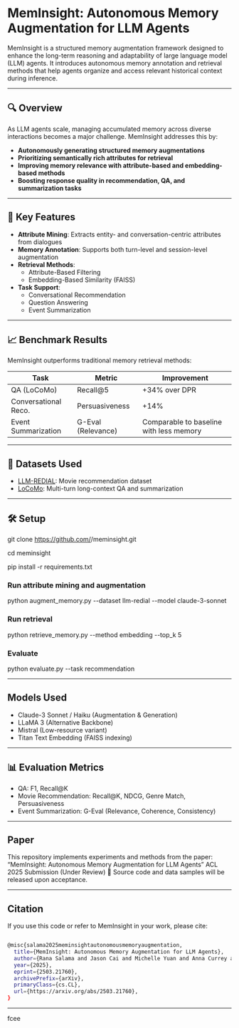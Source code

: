 # MemInsight: Autonomous Memory Augmentation for LLM Agents

MemInsight is a structured memory augmentation framework designed to enhance the long-term reasoning and adaptability of large language model (LLM) agents. It introduces autonomous memory annotation and retrieval methods that help agents organize and access relevant historical context during inference.

---

## 🔍 Overview

As LLM agents scale, managing accumulated memory across diverse interactions becomes a major challenge. MemInsight addresses this by:

- **Autonomously generating structured memory augmentations**
- **Prioritizing semantically rich attributes for retrieval**
- **Improving memory relevance with attribute-based and embedding-based methods**
- **Boosting response quality in recommendation, QA, and summarization tasks**

---

## 🧩 Key Features

- **Attribute Mining**: Extracts entity- and conversation-centric attributes from dialogues
- **Memory Annotation**: Supports both turn-level and session-level augmentation
- **Retrieval Methods**:
  - Attribute-Based Filtering
  - Embedding-Based Similarity (FAISS)
- **Task Support**:
  - Conversational Recommendation
  - Question Answering
  - Event Summarization

---

## 📈 Benchmark Results

MemInsight outperforms traditional memory retrieval methods:

| Task                    | Metric           | Improvement |
|-------------------------|------------------|-------------|
| QA (LoCoMo)             | Recall@5         | +34% over DPR |
| Conversational Reco.    | Persuasiveness   | +14%         |
| Event Summarization     | G-Eval (Relevance) | Comparable to baseline with less memory |

---

## 📂 Datasets Used

- [LLM-REDIAL](https://huggingface.co/datasets/LLM-REDIAL): Movie recommendation dataset
- [LoCoMo](https://arxiv.org/abs/2402.17753): Multi-turn long-context QA and summarization

---

## 🛠️ Setup

git clone https://github.com/<your-org>/meminsight.git

cd meminsight

pip install -r requirements.txt

### Run attribute mining and augmentation
python augment_memory.py --dataset llm-redial --model claude-3-sonnet

### Run retrieval
python retrieve_memory.py --method embedding --top_k 5

### Evaluate
python evaluate.py --task recommendation

---
## Models Used

- Claude-3 Sonnet / Haiku (Augmentation & Generation)
- LLaMA 3 (Alternative Backbone)
- Mistral (Low-resource variant)
- Titan Text Embedding (FAISS indexing)

---
## 📊 Evaluation Metrics
- QA: F1, Recall@K
- Movie Recommendation: Recall@K, NDCG, Genre Match, Persuasiveness
- Event Summarization: G-Eval (Relevance, Coherence, Consistency)

---
## Paper

This repository implements experiments and methods from the paper:
“MemInsight: Autonomous Memory Augmentation for LLM Agents”
ACL 2025 Submission (Under Review)
📌 Source code and data samples will be released upon acceptance.

---
## Citation 

If you use this code or refer to MemInsight in your work, please cite:
```bash

@misc{salama2025meminsightautonomousmemoryaugmentation,
  title={MemInsight: Autonomous Memory Augmentation for LLM Agents}, 
  author={Rana Salama and Jason Cai and Michelle Yuan and Anna Currey and Monica Sunkara and Yi Zhang and Yassine Benajiba},
  year={2025},
  eprint={2503.21760},
  archivePrefix={arXiv},
  primaryClass={cs.CL},
  url={https://arxiv.org/abs/2503.21760}, 
}
```
---

fcee
